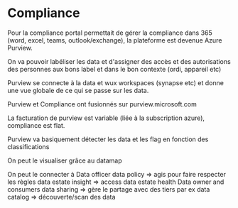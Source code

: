 # Compliance

Pour la compliance portal permettait de gérer la compliance dans 365 (word, excel, teams, outlook/exchange), la plateforme est devenue Azure Purview.

On va pouvoir labéliser les data et d'assigner des accès et des autorisations des personnes aux bons label et dans le bon contexte (ordi, appareil etc)

Purview se connecte à la data et wux workspaces (synapse etc) et donne une vue globale de ce qui se passe sur les data.

Purview et Compliance ont fusionnés sur purview.microsoft.com

La facturation de purview est variable (liée à la subscription azure), compliance est flat.

Purview va basiquement détecter les data et les flag en fonction des classifications

On peut le visualiser grâce au datamap

On peut le connecter à 
    Data officer
        data policy => agis pour faire respecter les règles
        data estate insight => access data estate health
    Data owner and consumers
        data sharing => gère le partage avec des tiers par ex
        data catalog => découverte/scan des data

